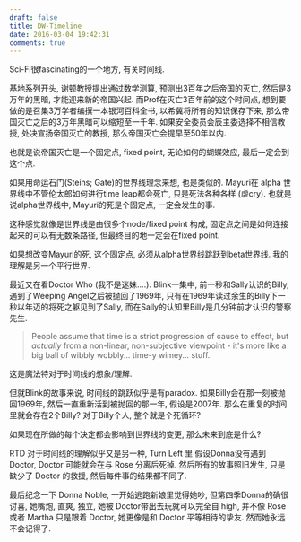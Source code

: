 ```yaml
---
draft: false
title: DW-Timeline
date: 2016-03-04 19:42:31
comments: true
---
```


Sci-Fi很fascinating的一个地方, 有关时间线.

基地系列开头, 谢顿教授提出通过数学测算, 预测出3百年之后帝国的灭亡, 然后是3万年的黑暗, 才能迎来新的帝国兴起.
而Prof在灭亡3百年前的这个时间点, 想到要做的是召集3万学者编撰一本银河百科全书, 以希冀将所有的知识保存下来,
那么帝国灭亡之后的3万年黑暗可以缩短至一千年.
如果安全委员会辰主委选择不相信教授, 处决宣扬帝国灭亡的教授, 那么帝国灭亡会提早至50年以内.

也就是说帝国灭亡是一个固定点, fixed point, 无论如何的蝴蝶效应, 最后一定会到这个点.

如果用命运石门(Steins; Gate)的世界线理念来想, 也是类似的. Mayuri在 alpha 世界线中不管伦太郎如何进行time leap都会死亡,
只是死法各种各样 (虐cry). 也就是说alpha世界线中, Mayuri的死是个固定点, 一定会发生的事.

这种感觉就像是世界线是由很多个node/fixed point 构成, 固定点之间是如何连接起来的可以有无数条路径,
但最终目的地一定会在fixed point.

如果想改变Mayuri的死, 这个固定点, 必须从alpha世界线跳跃到beta世界线.
我的理解是另一个平行世界.

最近又在看Doctor Who (我不是迷妹....). Blink一集中, 前一秒和Sally认识的Billy,
遇到了Weeping Angel之后被抛回了1969年, 只有在1969年读过余生的Billy下一秒以年迈的将死之躯见到了Sally,
而在Sally的认知里Billy是几分钟前才认识的警察先生.

> People assume that time is a strict progression of cause to effect,
> but *actually* from a non-linear, non-subjective viewpoint -
> it's more like a big ball of wibbly wobbly... time-y wimey... stuff.

这是魔法特对于时间线的想象/理解.

但就Blink的故事来说, 时间线的跳跃似乎是有paradox. 如果Billy会在那一刻被抛回1969年, 然后一直重新活到被抛回的那一年, 假设是2007年. 那么在重复的时间里就会存在2个Billy?
对于Billy个人, 整个就是个死循环?

如果现在所做的每个决定都会影响到世界线的变更, 那么未来到底是什么?

RTD 对于时间线的理解似乎又是另一种, Turn Left 里 假设Donna没有遇到Doctor, Doctor 可能就会在与 Rose 分离后死掉.
然后所有的故事照旧发生, 只是缺少了 Doctor 的救援, 然后每件事的结果都不同了.

最后纪念一下 Donna Noble, 一开始逃跑新娘里觉得她吵, 但第四季Donna的确很讨喜, 她嘴炮, 直爽, 独立,
她被 Doctor带出去玩就可以完全自 high, 并不像 Rose 或者 Martha 只是跟着 Doctor, 她更像是和 Doctor 平等相待的挚友.
然而她永远不会记得了.
